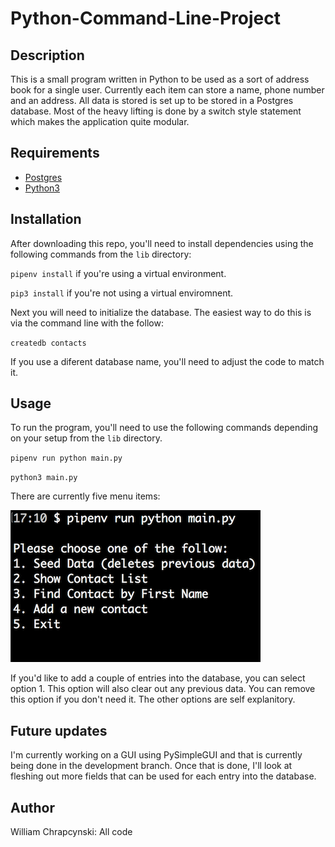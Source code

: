 # Python-Command-Line-Project

## Description

This is a small program written in Python to be used as a sort of address book for a single user. Currently each item can store a name, phone number and an address. All data is stored is set up to be stored in a Postgres database. Most of the heavy lifting is done by a switch style statement which makes the application quite modular.

## Requirements

- [Postgres](https://www.postgresql.org/)
- [Python3](https://www.python.org/)

## Installation

After downloading this repo, you'll need to install dependencies using the following commands from the `lib` directory:

`pipenv install` if you're using a virtual environment.

`pip3 install` if you're not using a virtual enviromnent.

Next you will need to initialize the database. The easiest way to do this is via the command line with the follow:

`createdb contacts`

If you use a diferent database name, you'll need to adjust the code to match it.

## Usage

To run the program, you'll need to use the following commands depending on your setup from the `lib` directory.

`pipenv run python main.py` 

`python3 main.py`

There are currently five menu items:

![Sample](images/sample.png)

If you'd like to add a couple of entries into the database, you can select option 1. This option will also clear out any previous data. You can remove this option if you don't need it. The other options are self explanitory.

## Future updates

I'm currently working on a GUI using PySimpleGUI and that is currently being done in the development branch. Once that is done, I'll look at fleshing out more fields that can be used for each entry into the database.

## Author

William Chrapcynski: All code